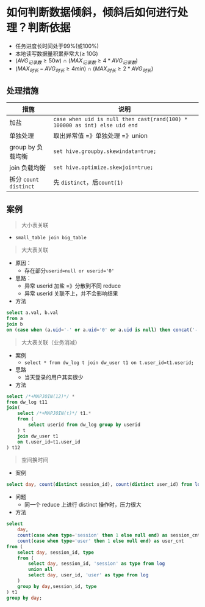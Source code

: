 # 如何判断数据倾斜，倾斜后如何进行处理？判断依据

- 任务进度长时间处于99%(或100%)
- 本地读写数据量积累非常大(≥ 10G)
- $(AVG_{记录数} \geq 50w) \: \cap \: (MAX_{记录数} \geq 4 * AVG_{记录数})$
- $(MAX_{时长} - AVG_{时长} \geq 4min) \: \cap \: (MAX_{时长} \geq 2 * AVG_{时长})$



## 处理措施

| 措施                  | 说明                                                         |
| --------------------- | ------------------------------------------------------------ |
| 加盐                  | `case when uid is null then cast(rand(100) * 100000 as int) else uid end` |
| 单独处理              | 取出异常值 =》单独处理 =》union                              |
| group by 负载均衡     | `set hive.groupby.skewindata=true;`                          |
| join 负载均衡         | `set hive.optimize.skewjoin=true;`                           |
| 拆分 `count distinct` | 先 `distinct`，后`count(1)`                                  |



## 案例

> 大小表关联

- `small_table join big_table`

> 大大表关联

- 原因：
  - 存在部分`userid=null or userid='0'`
- 思路：
  - 异常 userid 加盐 =》分散到不同 reduce
  - 异常 userid 关联不上，并不会影响结果
- 方法

```sql
select a.val, b.val
from a
join b
on (case when (a.uid='-' or a.uid='0' or a.uid is null) then concat('-', rand()) else xa.uid end) = b.user_id;
```

> 大大表关联（业务消减）

- 案例
  - `select * from dw_log t join dw_user t1 on t.user_id=t1.userid;`
- 思路
  - 当天登录的用户其实很少
- 方法

```sql
select /*+MAPJOIN(12)*/ *
from dw_log t11
join(
	select /*+MAPJOIN(t)*/ t1.*
    from (
    	select userid from dw_log group by userid
    ) t
    join dw_user t1
    on t.user_id=t1.user_id
) t12
```

> 空间换时间

- 案例

```sql
select day, count(distinct session_id), count(distinct user_id) from log a group by day
```

- 问题
  - 同一个 reduce 上进行 distinct 操作时，压力很大
- 方法

```sql
select 
	day,
	count(case when type='session' then 1 else null end) as session_cnt,
	count(case when type='user' then 1 else null end) as user_cnt
from (
	select day, session_id, type
    from (
    	select day, session_id, 'session' as type from log
        union all
        select day, user_id, 'user' as type from log
    )
    group by day,session_id, type
) t1
group by day;
```